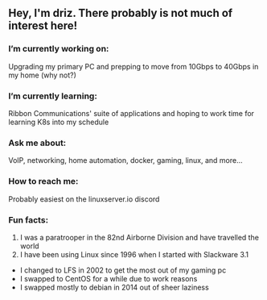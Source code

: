 ## Hey, I'm driz. There probably is not much of interest here!

### I’m currently working on:  
Upgrading my primary PC and prepping to move from 10Gbps to 40Gbps in my home (why not?)
### I’m currently learning:  
Ribbon Communications' suite of applications and hoping to work time for learning K8s into my schedule
### Ask me about:  
VoIP, networking, home automation, docker, gaming, linux, and more...
### How to reach me:   
Probably easiest on the linuxserver.io discord
### Fun facts:  
1. I was a paratrooper in the 82nd Airborne Division and have travelled the world  
2. I have been using Linux since 1996 when I started with Slackware 3.1  
  * I changed to LFS in 2002 to get the most out of my gaming pc  
  * I swapped to CentOS for a while due to work reasons  
  * I swapped mostly to debian in 2014 out of sheer laziness

